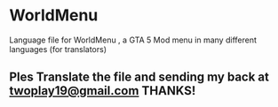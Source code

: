 # WorldMenu
Language file for WorldMenu , a GTA 5 Mod menu in many different languages (for translators)

## Ples Translate the file and sending my back at twoplay19@gmail.com    THANKS!
